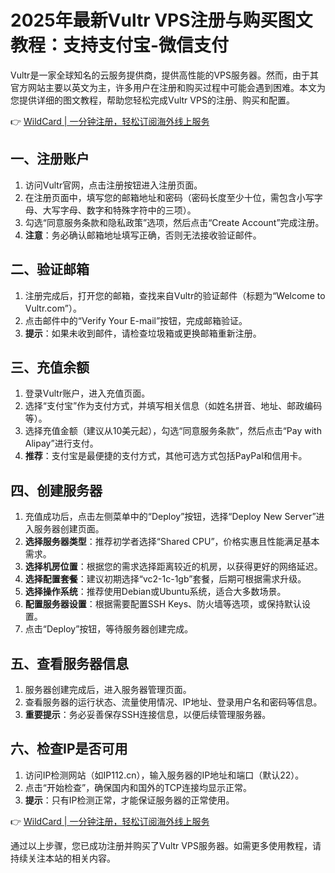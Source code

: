 # 2025年最新Vultr VPS注册与购买图文教程：支持支付宝-微信支付

Vultr是一家全球知名的云服务提供商，提供高性能的VPS服务器。然而，由于其官方网站主要以英文为主，许多用户在注册和购买过程中可能会遇到困难。本文为您提供详细的图文教程，帮助您轻松完成Vultr VPS的注册、购买和配置。

👉 [WildCard | 一分钟注册，轻松订阅海外线上服务](https://bbtdd.com/WildCard)

## 一、注册账户

1. 访问Vultr官网，点击注册按钮进入注册页面。
2. 在注册页面中，填写您的邮箱地址和密码（密码长度至少十位，需包含小写字母、大写字母、数字和特殊字符中的三项）。
3. 勾选“同意服务条款和隐私政策”选项，然后点击“Create Account”完成注册。
4. **注意**：务必确认邮箱地址填写正确，否则无法接收验证邮件。

## 二、验证邮箱

1. 注册完成后，打开您的邮箱，查找来自Vultr的验证邮件（标题为“Welcome to Vultr.com”）。
2. 点击邮件中的“Verify Your E-mail”按钮，完成邮箱验证。
3. **提示**：如果未收到邮件，请检查垃圾箱或更换邮箱重新注册。

## 三、充值余额

1. 登录Vultr账户，进入充值页面。
2. 选择“支付宝”作为支付方式，并填写相关信息（如姓名拼音、地址、邮政编码等）。
3. 选择充值金额（建议从10美元起），勾选“同意服务条款”，然后点击“Pay with Alipay”进行支付。
4. **推荐**：支付宝是最便捷的支付方式，其他可选方式包括PayPal和信用卡。

## 四、创建服务器

1. 充值成功后，点击左侧菜单中的“Deploy”按钮，选择“Deploy New Server”进入服务器创建页面。
2. **选择服务器类型**：推荐初学者选择“Shared CPU”，价格实惠且性能满足基本需求。
3. **选择机房位置**：根据您的需求选择距离较近的机房，以获得更好的网络延迟。
4. **选择配置套餐**：建议初期选择“vc2-1c-1gb”套餐，后期可根据需求升级。
5. **选择操作系统**：推荐使用Debian或Ubuntu系统，适合大多数场景。
6. **配置服务器设置**：根据需要配置SSH Keys、防火墙等选项，或保持默认设置。
7. 点击“Deploy”按钮，等待服务器创建完成。

## 五、查看服务器信息

1. 服务器创建完成后，进入服务器管理页面。
2. 查看服务器的运行状态、流量使用情况、IP地址、登录用户名和密码等信息。
3. **重要提示**：务必妥善保存SSH连接信息，以便后续管理服务器。

## 六、检查IP是否可用

1. 访问IP检测网站（如IP112.cn），输入服务器的IP地址和端口（默认22）。
2. 点击“开始检查”，确保国内和国外的TCP连接均显示正常。
3. **提示**：只有IP检测正常，才能保证服务器的正常使用。

👉 [WildCard | 一分钟注册，轻松订阅海外线上服务](https://bbtdd.com/WildCard)

通过以上步骤，您已成功注册并购买了Vultr VPS服务器。如需更多使用教程，请持续关注本站的相关内容。